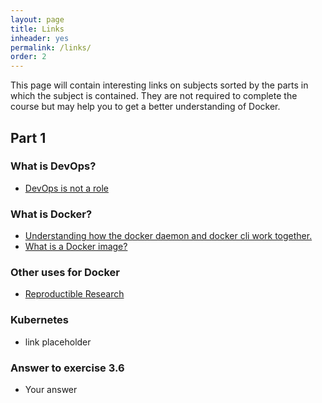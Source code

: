 ```yaml
---
layout: page
title: Links
inheader: yes
permalink: /links/
order: 2
---
```


This page will contain interesting links on subjects sorted by the parts in which the subject is contained. They are not required to complete the course but may help you to get a better understanding of Docker.

## Part 1 ##

### What is DevOps? ###

- [DevOps is not a role](http://turnoff.us/geek/devops-explained)

### What is Docker? ###

- [Understanding how the docker daemon and docker cli work together.](https://nickjanetakis.com/blog/understanding-how-the-docker-daemon-and-docker-cli-work-together)
- [What is a Docker image?](https://cameronlonsdale.com/2018/11/26/whats-in-a-docker-image)

### Other uses for Docker ###

- [Reproductible Research](https://dl.acm.org/citation.cfm?id=2723882)

### Kubernetes ###

- link placeholder

### Answer to exercise 3.6 ###

- Your answer
